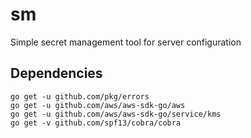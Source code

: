 # sm
Simple secret management tool for server configuration


## Dependencies

```
go get -u github.com/pkg/errors
go get -u github.com/aws/aws-sdk-go/aws
go get -u github.com/aws/aws-sdk-go/service/kms
go get -v github.com/spf13/cobra/cobra
```

